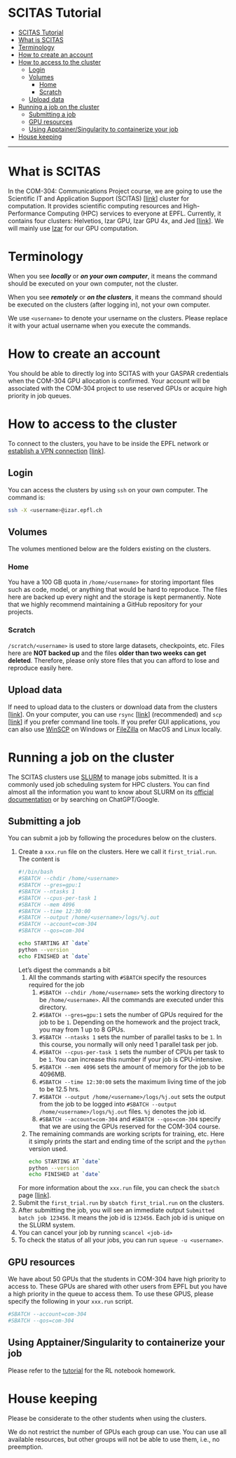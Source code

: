 # SCITAS Tutorial


- [SCITAS Tutorial](#scitas-tutorial)
- [What is SCITAS](#what-is-scitas)
- [Terminology](#terminology)
- [How to create an account](#how-to-create-an-account)
- [How to access to the cluster](#how-to-access-to-the-cluster)
  - [Login](#login)
  - [Volumes](#volumes)
    - [Home](#home)
    - [Scratch](#scratch)
  - [Upload data](#upload-data)
- [Running a job on the cluster](#running-a-job-on-the-cluster)
  - [Submitting a job](#submitting-a-job)
  - [GPU resources](#gpu-resources)
  - [Using Apptainer/Singularity to containerize your job](#using-apptainersingularity-to-containerize-your-job)
- [House keeping](#house-keeping)

---
# What is SCITAS
In the COM-304: Communications Project course, we are going to use the Scientific IT and Application Support (SCITAS) [[link](https://scitas-doc.epfl.ch/)] cluster for computation. It provides scientific computing resources and High-Performance Computing (HPC) services to everyone at EPFL. Currently, it contains four clusters: Helvetios, Izar GPU, Izar GPU 4x, and Jed [[link](https://scitas-doc.epfl.ch/supercomputers/overview/)]. We will mainly use [Izar](https://scitas-doc.epfl.ch/supercomputers/izar/) for our GPU computation.

# Terminology
When you see ***locally*** or ***on your own computer***, it means the command should be executed on your own computer, not the cluster.

When you see ***remotely*** or ***on the clusters***, it means the command should be executed on the clusters (after logging in), not your own computer.

We use `<username>` to denote your username on the clusters. Please replace it with your actual username when you execute the commands.

# How to create an account
You should be able to directly log into SCITAS with your GASPAR credentials when the COM-304 GPU allocation is confirmed. Your account will be associated with the COM-304 project to use reserved GPUs or acquire high priority in job queues.

# How to access to the cluster
To connect to the clusters, you have to be inside the EPFL network or [establish a VPN connection](https://www.epfl.ch/campus/services/en/it-services/network-services/remote-intranet-access/vpn-clients-available/) [[link](https://scitas-doc.epfl.ch/user-guide/using-clusters/connecting-to-the-clusters/)].

## Login
You can access the clusters by using `ssh` on your own computer. The command is:
```bash
ssh -X <username>@izar.epfl.ch
```

## Volumes
The volumes mentioned below are the folders existing on the clusters.

### Home
You have a 100 GB quota in `/home/<username>` for storing important files such as code, model, or anything that would be hard to reproduce. The files here are backed up every night and the storage is kept permanently. Note that we highly recommend maintaining a GitHub repository for your projects.

### Scratch
`/scratch/<username>` is used to store large datasets, checkpoints, etc. Files here are **NOT backed up** and the files **older than two weeks can get deleted**. Therefore, please only store files that you can afford to lose and reproduce easily here.

## Upload data
If need to upload data to the clusters or download data from the clusters [[link](https://scitas-doc.epfl.ch/user-guide/data-management/transferring-data/)]. On your computer, you can use `rsync` [[link](https://scitas-doc.epfl.ch/user-guide/data-management/transferring-data/#using-rsync)] (recommended) and `scp` [[link](https://scitas-doc.epfl.ch/user-guide/data-management/transferring-data/#using-scp)] if you prefer command line tools. If you prefer GUI applications, you can also use [WinSCP](https://winscp.net/eng/index.php) on Windows or [FileZilla](https://filezilla-project.org/) on MacOS and Linux locally.

# Running a job on the cluster
The SCITAS clusters use [SLURM](https://slurm.schedmd.com/documentation.html) to manage jobs submitted. It is a commonly used job scheduling system for HPC clusters. You can find almost all the information you want to know about SLURM on its [official documentation](https://slurm.schedmd.com/documentation.html) or by searching on ChatGPT/Google. 

## Submitting a job
You can submit a job by following the procedures below on the clusters.

1. Create a `xxx.run` file on the clusters. Here we call it `first_trial.run`. The content is
   ```bash
   #!/bin/bash
   #SBATCH --chdir /home/<username>
   #SBATCH --gres=gpu:1
   #SBATCH --ntasks 1
   #SBATCH --cpus-per-task 1
   #SBATCH --mem 4096
   #SBATCH --time 12:30:00 
   #SBATCH --output /home/<username>/logs/%j.out
   #SBATCH --account=com-304
   #SBATCH --qos=com-304

   echo STARTING AT `date`
   python --version
   echo FINISHED at `date`
   ```
   Let’s digest the commands a bit
   1. All the commands starting with `#SBATCH` specify the resources required for the job
      1. `#SBATCH --chdir /home/<username>` sets the working directory to be `/home/<username>`. All the commands are executed under this directory.
      2. `#SBATCH --gres=gpu:1` sets the number of GPUs required for the job to be `1`. Depending on the homework and the project track, you may from 1 up to 8 GPUs. 
      3. `#SBATCH --ntasks 1` sets the number of parallel tasks to be `1`. In this course, you normally will only need 1 parallel task per job.
      4. `#SBATCH --cpus-per-task 1` sets the number of CPUs per task to be `1`. You can increase this number if your job is CPU-intensive.
      5. `#SBATCH --mem 4096` sets the amount of memory for the job to be 4096MB.
      6. `#SBATCH --time 12:30:00` sets the maximum living time of the job to be 12.5 hrs.
      7. `#SBATCH --output /home/<username>/logs/%j.out` sets the output from the job to be logged into `#SBATCH --output /home/<username>/logs/%j.out` files. `%j` denotes the job id.
      8. `#SBATCH --account=com-304` and `#SBATCH --qos=com-304` specify that we are using the GPUs reserved for the COM-304 course.
   2. The remaining commands are working scripts for training, etc. Here it simply prints the start and ending time of the script and the `python` version used.
      ```bash
      echo STARTING AT `date`
      python --version
      echo FINISHED at `date`
      ```
   For more information about the `xxx.run` file, you can check the `sbatch` page [[link](https://slurm.schedmd.com/sbatch.html)].
2. Submit the `first_trial.run` by `sbatch first_trial.run` on the clusters.
3. After submitting the job, you will see an immediate output `Submitted batch job 123456`. It means the job id is `123456`. Each job id is unique on the SLURM system.
4. You can cancel your job by running `scancel <job-id>`
5. To check the status of all your jobs, you can run `squeue -u <username>`.

## GPU resources
We have about 50 GPUs that the students in COM-304 have high priority to access to. These GPUs are shared with other users from EPFL but you have a high priority in the queue to access them. To use these GPUS, please specify the following in your `xxx.run` script.
```bash
#SBATCH --account=com-304
#SBATCH --qos=com-304
```

## Using Apptainer/Singularity to containerize your job
Please refer to the [tutorial](../RL_Habitat_Homework/README.md) for the RL notebook homework.

# House keeping

Please be considerate to the other students when using the clusters.

We do not restrict the number of GPUs each group can use. You can use all available resources, but other groups will not be able to use them, i.e., no preemption.
